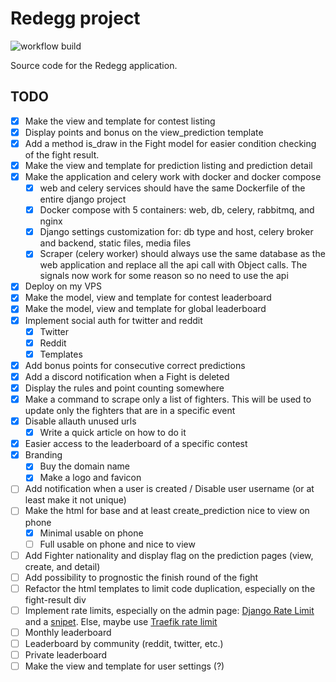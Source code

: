 # Redegg project

![workflow build](https://github.com/NicoGGG/redegg/actions/workflows/build.yml/badge.svg)

Source code for the Redegg application.

## TODO

- [x] Make the view and template for contest listing
- [x] Display points and bonus on the view_prediction template
- [x] Add a method is_draw in the Fight model for easier condition checking of the fight result.
- [x] Make the view and template for prediction listing and prediction detail
- [x] Make the application and celery work with docker and docker compose
  - [x] web and celery services should have the same Dockerfile of the entire django project
  - [x] Docker compose with 5 containers: web, db, celery, rabbitmq, and nginx
  - [x] Django settings customization for: db type and host, celery broker and backend, static files, media files
  - [x] Scraper (celery worker) should always use the same database as the web application and replace all the api call with Object calls. The signals now work for some reason so no need to use the api
- [x] Deploy on my VPS
- [x] Make the model, view and template for contest leaderboard
- [x] Make the model, view and template for global leaderboard
- [x] Implement social auth for twitter and reddit
  - [x] Twitter
  - [x] Reddit
  - [x] Templates
- [x] Add bonus points for consecutive correct predictions
- [x] Add a discord notification when a Fight is deleted
- [x] Display the rules and point counting somewhere
- [x] Make a command to scrape only a list of fighters. This will be used to update only the fighters that are in a specific event
- [x] Disable allauth unused urls
  - [x] Write a quick article on how to do it
- [x] Easier access to the leaderboard of a specific contest
- [x] Branding
  - [x] Buy the domain name
  - [x] Make a logo and favicon
- [ ] Add notification when a user is created / Disable user username (or at least make it not unique)
- [ ] Make the html for base and at least create_prediction nice to view on phone
  - [x] Minimal usable on phone
  - [ ] Full usable on phone and nice to view
- [ ] Add Fighter nationality and display flag on the prediction pages (view, create, and detail)
- [ ] Add possibility to prognostic the finish round of the fight
- [ ] Refactor the html templates to limit code duplication, especially on the fight-result div
- [ ] Implement rate limits, especially on the admin page: [Django Rate Limit](https://django-ratelimit.readthedocs.io/en/stable/installation.html) and a [snipet](https://gist.github.com/nitely/5202285). Else, maybe use [Traefik rate limit](https://doc.traefik.io/traefik/middlewares/http/ratelimit/)
- [ ] Monthly leaderboard
- [ ] Leaderboard by community (reddit, twitter, etc.)
- [ ] Private leaderboard
- [ ] Make the view and template for user settings (?)
